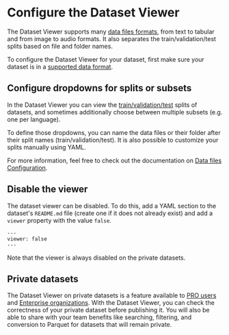 # Configure the Dataset Viewer

The Dataset Viewer supports many [data files formats](./datasets-adding#file-formats), from text to tabular and from image to audio formats.
It also separates the train/validation/test splits based on file and folder names.

To configure the Dataset Viewer for your dataset, first make sure your dataset is in a [supported data format](./datasets-adding#files-formats).

## Configure dropdowns for splits or subsets

In the Dataset Viewer you can view the [train/validation/test](https://en.wikipedia.org/wiki/Training,_validation,_and_test_data_sets) splits of datasets, and sometimes additionally choose between multiple subsets (e.g. one per language).

To define those dropdowns, you can name the data files or their folder after their split names (train/validation/test).
It is also possible to customize your splits manually using YAML.

For more information, feel free to check out the documentation on [Data files Configuration](./datasets-data-files-configuration).

## Disable the viewer

The dataset viewer can be disabled. To do this, add a YAML section to the dataset's `README.md` file (create one if it does not already exist) and add a `viewer` property with the value `false`.

```
---
viewer: false
---
```

Note that the viewer is always disabled on the private datasets.

## Private datasets

The Dataset Viewer on private datasets is a feature available to [PRO users](https://huggingface.co/pricing) and [Enterprise organizations](https://huggingface.co/enterprise). With the Dataset Viewer, you can check the correctness of your private dataset before publishing it. You will also be able to share with your team benefits like searching, filtering, and conversion to Parquet for datasets that will remain private.
